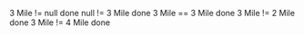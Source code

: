 3 Mile != null done
null != 3 Mile done
3 Mile == 3 Mile done
3 Mile != 2 Mile done
3 Mile != 4 Mile done
